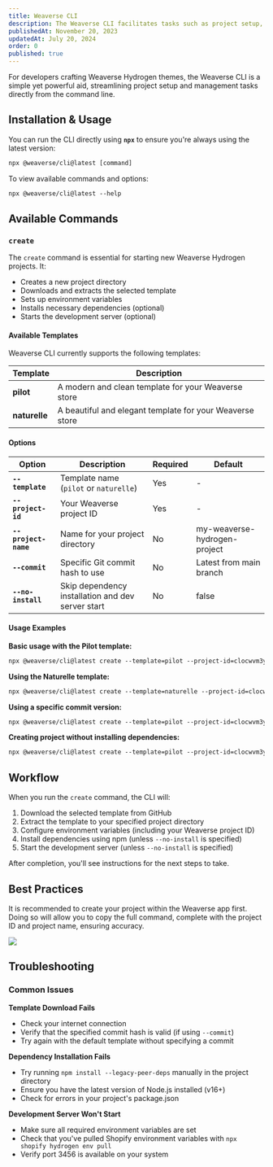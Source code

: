 ```yaml
---
title: Weaverse CLI
description: The Weaverse CLI facilitates tasks such as project setup, theme scaffolding, and other common developer operations.
publishedAt: November 20, 2023
updatedAt: July 20, 2024
order: 0
published: true
---
```


For developers crafting Weaverse Hydrogen themes, the Weaverse CLI is a simple yet powerful aid, streamlining project
setup and management tasks directly from the command line.

## Installation & Usage

You can run the CLI directly using **`npx`** to ensure you're always using the latest version:

```txt data-line-numbers=false
npx @weaverse/cli@latest [command]
```

To view available commands and options:

```txt data-line-numbers=false
npx @weaverse/cli@latest --help
```

## Available Commands

### `create`

The `create` command is essential for starting new Weaverse Hydrogen projects. It:

- Creates a new project directory
- Downloads and extracts the selected template
- Sets up environment variables
- Installs necessary dependencies (optional)
- Starts the development server (optional)

#### Available Templates

Weaverse CLI currently supports the following templates:

| Template | Description |
| --- | --- |
| **pilot** | A modern and clean template for your Weaverse store |
| **naturelle** | A beautiful and elegant template for your Weaverse store |

#### Options

| Option | Description | Required | Default |
| --- | --- | --- | --- |
| **`--template`** | Template name (`pilot` or `naturelle`) | Yes | - |
| **`--project-id`** | Your Weaverse project ID | Yes | - |
| **`--project-name`** | Name for your project directory | No | my-weaverse-hydrogen-project |
| **`--commit`** | Specific Git commit hash to use | No | Latest from main branch |
| **`--no-install`** | Skip dependency installation and dev server start | No | false |

#### Usage Examples

**Basic usage with the Pilot template:**

```txt data-line-numbers=false
npx @weaverse/cli@latest create --template=pilot --project-id=clocwvm3y08j2r79n3c44uhjh --project-name=my-store
```

**Using the Naturelle template:**

```txt data-line-numbers=false
npx @weaverse/cli@latest create --template=naturelle --project-id=clocwvm3y08j2r79n3c44uhjh --project-name=naturelle-store
```

**Using a specific commit version:**

```txt data-line-numbers=false
npx @weaverse/cli@latest create --template=pilot --project-id=clocwvm3y08j2r79n3c44uhjh --commit=a1b2c3d4
```

**Creating project without installing dependencies:**

```txt data-line-numbers=false
npx @weaverse/cli@latest create --template=pilot --project-id=clocwvm3y08j2r79n3c44uhjh --no-install
```

## Workflow

When you run the `create` command, the CLI will:

1. Download the selected template from GitHub
2. Extract the template to your specified project directory
3. Configure environment variables (including your Weaverse project ID)
4. Install dependencies using npm (unless `--no-install` is specified)
5. Start the development server (unless `--no-install` is specified)

After completion, you'll see instructions for the next steps to take.

## Best Practices

It is recommended to create your project within the Weaverse app first. Doing so will allow you to copy the
full command, complete with the project ID and project name, ensuring accuracy.

![](https://cdn.shopify.com/s/files/1/0838/0052/3057/files/CLI-newProject.png?v=1743412008)

## Troubleshooting

### Common Issues

**Template Download Fails**
- Check your internet connection
- Verify that the specified commit hash is valid (if using `--commit`)
- Try again with the default template without specifying a commit

**Dependency Installation Fails**
- Try running `npm install --legacy-peer-deps` manually in the project directory
- Ensure you have the latest version of Node.js installed (v16+)
- Check for errors in your project's package.json

**Development Server Won't Start**
- Make sure all required environment variables are set
- Check that you've pulled Shopify environment variables with `npx shopify hydrogen env pull`
- Verify port 3456 is available on your system
